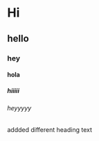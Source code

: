 # Hi 
## hello
### hey
#### hola
##### hiiiii
###### heyyyyy











addded different heading text
